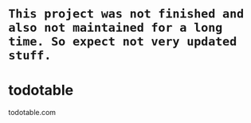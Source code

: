 # `This project was not finished and also not maintained for a long time. So expect not very updated stuff.`


# todotable
todotable.com
